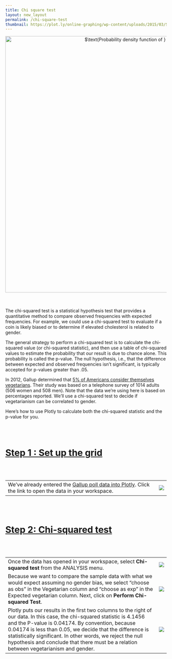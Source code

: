 ```yaml
---
title: Chi square test
layout: new_layout
permalink: /chi-square-test
thumbnail: https://plot.ly/online-graphing/wp-content/uploads/2015/03/Screen-Shot-2015-03-26-at-2.27.24-PM-266x370.png
---
```


<div>
    <a href="https://plot.ly/~jackp/4102/" target="_blank" title="$\text{Probability density function of } \chi^2_k$" style="display: block; text-align: center;"><img src="https://plot.ly/~jackp/4102.png" alt="$\text{Probability density function of } \chi^2_k$" style="max-width: 100%;width: 800px;"  width="800" onerror="this.onerror=null;this.src='https://plot.ly/404.png';" /></a>
    <script data-plotly="jackp:4102" src="https://plot.ly/embed.js" async></script>
</div>

<br />
<br />

<p>The chi-squared test is a statistical hypothesis test that provides a quantitative method to compare observed frequencies with expected frequencies. For example, we could use a chi-squared test to evaluate if a coin is likely biased or to determine if elevated cholesterol is related to gender.</p>

<p>The general strategy to perform a chi-squared test is to calculate the chi-squared value (or chi-squared statistic), and then use a table of chi-squared values to estimate the probability that our result is due to chance alone. This probability is called the p-value. The null hypothesis, i.e., that the difference between expected and observed frequencies isn’t significant, is typically accepted for p-values greater than .05.</p>

<p>In 2012, Gallup determined that <a href="http://www.gallup.com/poll/156215/consider-themselves-vegetarians.aspx">5% of Americans consider themselves vegetarians</a>. Their study was based on a telephone survey of 1014 adults (506 women and 508 men). Note that the data we’re using here is based on percentages reported. We’ll use a chi-squared test to decide if vegetarianism can be correlated to gender.</p>

<p>Here’s how to use Plotly to calculate both the chi-squared statistic and the p-value for you.</p>

<br />
<br />

<h1 id="step-1-:-set-up-the-grid"><a href="#step-1-:-set-up-the-grid">Step 1 : Set up the grid</a></h1>

<br />
<br />

<table>
<tbody>
<tr>
<td>We’ve already entered the <a href="https://plot.ly/976/~mariahh/">Gallup poll data into Plotly</a>. Click the link to open the data in your workspace.</td>
<td><img src="http://i.imgur.com/eZ222ec.png"></td>
</tr>
</tbody>
</table>

<br />
<br />

<h1 id="step-2:-running-basic-statistics"><a href="#step-2:-running-basic-statistics">Step 2: Chi-squared test</a></h1>

<br />
<br />

<table>
<tbody>

<tr>
<td>Once the data has opened in your workspace, select <strong>Chi-squared test</strong> from the ANALYSIS menu.</td>
<td><img src="http://i.imgur.com/Skp90ha.png"></td>
</tr>

<tr>
<td>Because we want to compare the sample data with what we would expect assuming no gender bias, we select “choose as obs” in the Vegetarian column and “choose as exp” in the Expected vegetarian column. Next, click on <strong>Perform Chi-squared Test</strong>.</td>
<td><img src="http://i.imgur.com/i6Y1ZiD.png"></td>
</tr>

<tr>
<td>Plotly puts our results in the first two columns to the right of our data. In this case, the chi-squared statistic is 4.1456 and the P-value is 0.04174. By convention, because 0.04174 is less than 0.05, we decide that the difference is statistically significant. In other words, we reject the null hypothesis and conclude that there must be a relation between vegetarianism and gender.</td>
<td><img src="http://i.imgur.com/7fkBMjX.png"></td>
</tr>

</tbody>
</table>

